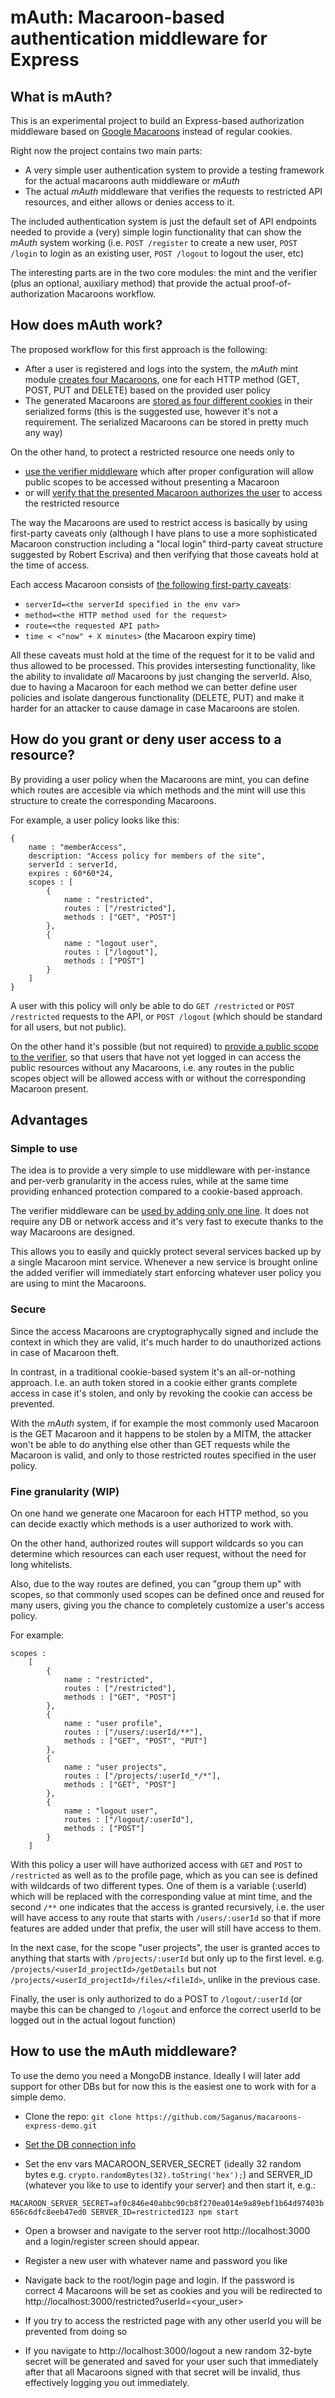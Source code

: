 # mAuth: Macaroon-based authentication middleware for Express

## What is mAuth?

This is an experimental project to build an Express-based authorization middleware based on [Google Macaroons](https://research.google.com/pubs/pub41892.html) instead of regular cookies.

Right now the project contains two main parts: 
   * A very simple user authentication system to provide a testing framework for the actual macaroons auth middleware or *mAuth*
   * The actual *mAuth* middleware that verifies the requests to restricted API resources, and either allows or denies access to it.

The included authentication system is just the default set of API endpoints needed to provide a (very) simple login functionality that can show the *mAuth* system working (i.e. `POST /register` to create a new user, `POST /login` to login as an existing user, `POST /logout` to logout the user, etc)

The interesting parts are in the two core modules: the mint and the verifier (plus an optional, auxiliary method) that provide the actual proof-of-authorization Macaroons workflow.

## How does mAuth work?

The proposed workflow for this first approach is the following:

   * After a user is registered and logs into the system, the *mAuth* mint module [creates four Macaroons](https://github.com/Saganus/macaroons-express-demo/blob/master/routes/index.js#L125-L127), one for each HTTP method (GET, POST, PUT and DELETE) based on the provided user policy
   * The generated Macaroons are [stored as four different cookies](https://github.com/Saganus/macaroons-express-demo/blob/master/routes/index.js#L68-L74) in their serialized forms (this is the suggested use, however it's not a requirement. The serialized Macaroons can be stored in pretty much any way)

On the other hand, to protect a restricted resource one needs only to 
   * [use the verifier middleware](https://github.com/Saganus/macaroons-express-demo/blob/master/routes/index.js#L34) which after proper configuration will allow public scopes to be accessed without presenting a Macaroon 
   * or will [verify that the presented Macaroon authorizes the user](https://github.com/Saganus/macaroons-express-demo/blob/master/middleware/verify_macaroons.js#L50-L93) to access the restricted resource
   
The way the Macaroons are used to restrict access is basically by using first-party caveats only (although I have plans to use a more sophisticated Macaroon construction including a "local login" third-party caveat structure suggested by Robert Escriva) and then verifying that those caveats hold at the time of access. 

Each access Macaroon consists of [the following first-party caveats](https://github.com/Saganus/macaroons-express-demo/blob/master/middleware/verify_macaroons.js#L58-L63):

   * `serverId=<the serverId specified in the env var>`
   * `method=<the HTTP method used for the request>`
   * `route=<the requested API path>`
   * `time < <"now" + X minutes>` (the Macaroon expiry time)

All these caveats must hold at the time of the request for it to be valid and thus allowed to be processed. This provides intersesting functionality, like the ability to invalidate *all* Macaroons by just changing the serverId. Also, due to having a Macaroon for each method we can better define user policies and isolate dangerous functionality (DELETE, PUT) and make it harder for an attacker to cause damage in case Macaroons are stolen. 

## How do you grant or deny user access to a resource?

By providing a user policy when the Macaroons are mint, you can define which routes are accesible via which methods and the mint will use this structure to create the corresponding Macaroons.

For example, a user policy looks like this:

    {
        name : "memberAccess",
        description: "Access policy for members of the site",
        serverId : serverId,
        expires : 60*60*24,
        scopes : [
            {
                name : "restricted",
                routes : ["/restricted"],
                methods : ["GET", "POST"]
            },
            {
                name : "logout user",
                routes : ["/logout"],
                methods : ["POST"]
            }
        ]
    }

A user with this policy will only be able to do `GET /restricted` or `POST /restricted` requests to the API, or `POST /logout` (which should be standard for all users, but not public).

On the other hand it's possible (but not required) to [provide a public scope to the verifier](https://github.com/Saganus/macaroons-express-demo/blob/master/routes/index.js#L28-L34), so that users that have not yet logged in can access the public resources without any Macaroons, i.e. any routes in the public scopes object will be allowed access with or without the corresponding Macaroon present.

## Advantages

### Simple to use
   
The idea is to provide a very simple to use middleware with per-instance and per-verb granularity in the access rules, while at the same time providing enhanced protection compared to a cookie-based approach. 

The verifier middleware can be [used by adding only one line](https://github.com/Saganus/macaroons-express-demo/blob/master/routes/index.js#L34). It does not require any DB or network access and it's very fast to execute thanks to the way Macaroons are designed. 

This allows you to easily and quickly protect several services backed up by a single Macaroon mint service. Whenever a new service is brought online the added verifier will immediately start enforcing whatever user policy you are using to mint the Macaroons.

### Secure

Since the access Macaroons are cryptographycally signed and include the context in which they are valid, it's much harder to do unauthorized actions in case of Macaroon theft. 

In contrast, in a traditional cookie-based system it's an all-or-nothing approach. I.e. an auth token stored in a cookie either grants complete access in case it's stolen, and only by revoking the cookie can access be prevented.

With the *mAuth* system, if for example the most commonly used Macaroon is the GET Macaroon and it happens to be stolen by a MITM, the attacker won't be able to do anything else other than GET requests while the Macaroon is valid, and only to those restricted routes specified in the user policy.

### Fine granularity (WIP)

On one hand we generate one Macaroon for each HTTP method, so you can decide exactly which methods is a user authorized to work with.

On the other hand, authorized routes will support wildcards so you can determine which resources can each user request, without the need for long whitelists.

Also, due to the way routes are defined, you can "group them up" with scopes, so that commonly used scopes can be defined once and reused for many users, giving you the chance to completely customize a user's access policy.

For example:

    scopes : 
        [
            {
                name : "restricted",
                routes : ["/restricted"],
                methods : ["GET", "POST"]
            },
            {
                name : "user profile",
                routes : ["/users/:userId/**"],
                methods : ["GET", "POST", "PUT"]
            },
            {
                name : "user projects",
                routes : ["/projects/:userId_*/*"],
                methods : ["GET", "POST"]
            },
            {
                name : "logout user",
                routes : ["/logout/:userId"],
                methods : ["POST"]
            } 
        ]
        
With this policy a user will have authorized access with `GET` and `POST` to `/restricted` as well as to the profile page, which as you can see is defined with wildcards of two different types. One of them is a variable (:userId) which will be replaced with the corresponding value at mint time, and the second `/**` one indicates that the access is granted recursively, i.e. the user will have access to any route that starts with `/users/:userId` so that if more features are added under that prefix, the user will still have access to them.

In the next case, for the scope "user projects", the user is granted acces to anything that starts with `/projects/:userId` but only up to the first level. e.g. `/projects/<userId_projectId>/getDetails` but not `/projects/<userId_projectId>/files/<fileId>`, unlike in the previous case.

Finally, the user is only authorized to do a POST to `/logout/:userId` (or maybe this can be changed to `/logout` and enforce the correct userId to be logged out in the actual logout function)

## How to use the mAuth middleware?

To use the demo you need a MongoDB instance. Ideally I will later add support for other DBs but for now this is the easiest one to work with for a simple demo. 

   * Clone the repo: `git clone https://github.com/Saganus/macaroons-express-demo.git`
   
   * [Set the DB connection info](https://github.com/Saganus/macaroons-express-demo/blob/master/app.js#L22)
   
   * Set the env vars MACAROON_SERVER_SECRET (ideally 32 random bytes e.g. `crypto.randomBytes(32).toString('hex');`) and SERVER_ID (whatever you like to use to identify your server) and then start it, e.g.:
   
   `MACAROON_SERVER_SECRET=af0c846e40abbc90cb8f270ea014e9a89ebf1b64d97403b656c6dfc8eeb47ed0 SERVER_ID=restricted123 npm start`
   
   * Open a browser and navigate to the server root http://localhost:3000 and a login/register screen should appear.
   
   * Register a new user with whatever name and password you like
   
   * Navigate back to the root/login page and login. If the password is correct 4 Macaroons will be set as cookies and you will be redirected to http://localhost:3000/restricted?userId=<your_user>
   
   * If you try to access the restricted page with any other userId you will be prevented from doing so
   
   * If you navigate to http://localhost:3000/logout a new random 32-byte secret will be generated and saved for your user such that immediately after that all Macaroons signed with that secret will be invalid, thus effectively logging you out immediately.
   
  

   
   











